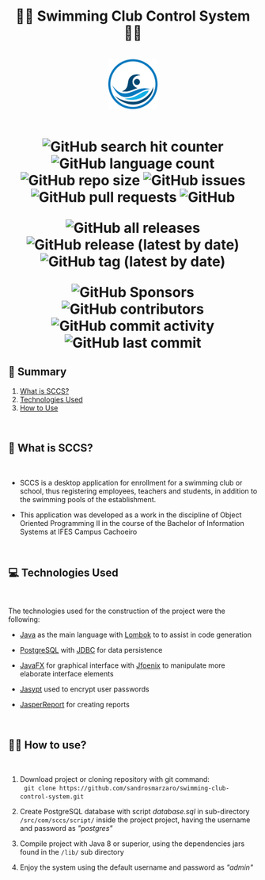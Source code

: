 <h1 align="center">🏊🏻 <b> Swimming Club Control System </b> 🏊🏻 </h1>

</br>

<div align="center">
    <img alt="SCCS Logo" src="https://github.com/sandrosmarzaro/swimming-club-control-system/blob/main/src/com/sccs/view/images/logo.png" width="20%" height="20%"/>
</div>

</br>

<h1 align="center"> 

![GitHub search hit counter](https://img.shields.io/github/search/sandrosmarzaro/swimming-club-control-system/count?label=views)
![GitHub language count](https://img.shields.io/github/languages/count/sandrosmarzaro/swimming-club-control-system)
![GitHub repo size](https://img.shields.io/github/repo-size/sandrosmarzaro/swimming-club-control-system?label=size)
![GitHub issues](https://img.shields.io/github/issues/sandrosmarzaro/swimming-club-control-system?color=blue)
![GitHub pull requests](https://img.shields.io/github/issues-pr/sandrosmarzaro/swimming-club-control-system?color=blue)
![GitHub](https://img.shields.io/github/license/sandrosmarzaro/swimming-club-control-system?color=blue)

![GitHub all releases](https://img.shields.io/github/downloads/sandrosmarzaro/swimming-club-control-system/total?color=blue)
![GitHub release (latest by date)](https://img.shields.io/github/v/release/sandrosmarzaro/swimming-club-control-system?color=blue)
![GitHub tag (latest by date)](https://img.shields.io/github/v/tag/sandrosmarzaro/swimming-club-control-system?color=blue&logoColor=blue)

![GitHub Sponsors](https://img.shields.io/github/sponsors/sandrosmarzaro)
![GitHub contributors](https://img.shields.io/github/contributors/sandrosmarzaro/swimming-club-control-system?color=blue)
![GitHub commit activity](https://img.shields.io/github/commit-activity/y/sandrosmarzaro/swimming-club-control-system?color=blue&logoColor=blue)
![GitHub last commit](https://img.shields.io/github/last-commit/sandrosmarzaro/swimming-club-control-system?color=blue)
</h1>

## 📖 **Summary**
1. <a href="#-What is SCCS">What is SCCS?</a>
2. <a href="#-Technologies Used">Technologies Used</a>
3. <a href="#-How to Use">How to Use</a>

</br>

## 🤔 **What is SCCS?** <a id="-What is SCCS"></a>

</br>

* SCCS is a desktop application for enrollment for a swimming club or school, thus registering employees, teachers and students, in addition to the swimming pools of the establishment.

* This application was developed as a work in the discipline of Object Oriented Programming II in the course of the Bachelor of Information Systems at IFES Campus Cachoeiro

</br>

## 💻 **Technologies Used** <a id="-Technologies Used"></a>

</br>

The technologies used for the construction of the project were the following:

* [Java](https://www.java.com/pt-BR/) as the main language with [Lombok](https://projectlombok.org) to to assist in code generation

* [PostgreSQL](https://www.postgresql.org) with [JDBC](https://docs.oracle.com/javase/8/docs/technotes/guides/jdbc/) for data persistence

* [JavaFX](https://openjfx.io) for graphical interface with [Jfoenix](http://www.jfoenix.com) to manipulate more elaborate interface elements

 * [Jasypt](http://www.jasypt.org) used to encrypt user passwords

 * [JasperReport](https://community.jaspersoft.com) for creating reports

 </br>

## 👩‍💻 **How to use?** <a id="-How to Use"></a>

</br>

1. Download project or cloning repository with git command: </br>
&nbsp; `git clone https://github.com/sandrosmarzaro/swimming-club-control-system.git`

2. Create PostgreSQL database with script *database.sql* in sub-directory `/src/com/sccs/script/` inside the project project, having the username and password as *"postgres"*

3. Compile project with Java 8 or superior, using the dependencies jars found in the `/lib/` sub directory

4. Enjoy the system using the default username and password as *"admin"*